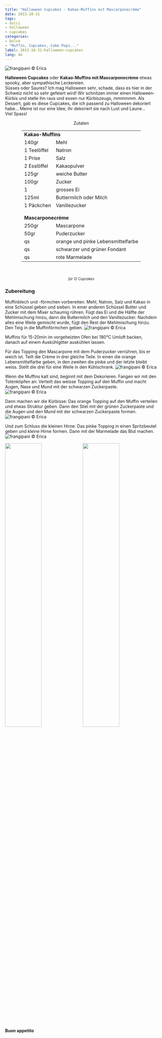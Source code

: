 ```yaml
---
title: "Halloween Cupcakes - Kakao-Muffins mit Mascarponecrème"
date: 2013-10-31
tags:
- dolci
- halloween
- cupcakes
categories:
- Dolce
- "Muffin, Cupcakes, Cake Pops..."
label: 2013-10-31-halloween-cupcakes
lang: de
---
```

![](../2013-10-31-halloween-cupcakes/header.jpeg "frangipani © Erica")

**Halloween Cupcakes** oder **Kakao-Muffins mit Mascarponecrème** etwas spooky, aber sympathische Leckereien.
<br />
Süsses oder Saures? Ich mag Halloween sehr, schade, dass es hier in der Schweiz nicht so sehr gefeiert wird! Wir schnitzen immer einen Halloween-Kürbis und stelle ihn raus und essen nur Kürbiszeugs, mmmmmm. Als Dessert, gab es diese Cupcakes, die ich passend zu Halloween dekoriert habe... Meine ist nur eine Idee, ihr dekoriert sie nach Lust und Laune...
<br />
Viel Spass!

<div id="wrapper" style="text-align: center">
  <div id="yourdiv" style="display: inline-block;">
    <div class="ingredients" itemscope itemtype="http://schema.org/Recipe">
      <span itemprop="name" style="display:none;">Halloween Cupcakes - Kakao-Muffins mit Mascarponecrème</span>
      <span itemprop="recipeCategory" style="display:none;">Süsses</span>
      <img itemprop="image" style="display:none;" class="ignore-gallery-item" src="../2013-10-31-halloween-cupcakes/header.jpeg"/>
      <span itemprop="author" style="display:none;">Erica Raiano</span>
      <span itemprop="description" style="display:none;">Halloween Cupcakes oder Kakao-Muffins mit Mascarponecrème etwas spooky, aber sympathische Leckereien.</span>
      <div class="ingredients-title">Zutaten</div>
      <table>
        <tbody>
          <tr>
            <td colspan="2"><b>Kakao-Muffins</b></td>
          </tr>      
          <tr itemprop="recipeIngredient">        
            <td>140gr</td>
            <td>Mehl</td>
          </tr>
          <tr itemprop="recipeIngredient">
            <td>1 Teelöffel</td>
            <td>Natron</td>
          </tr>
          <tr itemprop="recipeIngredient">
            <td>1 Prise</td>
            <td>Salz</td>
          </tr>
          <tr itemprop="recipeIngredient">
            <td>2 Esslöffel</td>
            <td>Kakaopulver</td>
          </tr>
          <tr itemprop="recipeIngredient">
            <td>125gr</td>
            <td>weiche Butter</td>
          </tr>
          <tr itemprop="recipeIngredient">
            <td>100gr</td>
            <td>Zucker</td>
          </tr>
            <td>1</td>
            <td>grosses Ei</td>
          </tr>
            <td>125ml</td>
            <td>Buttermilch oder Milch</td>
          </tr>
            <td>1 Päckchen</td>
            <td>Vanillezucker</td>
          </tr>
          <tr style="height: 15px;"></tr>
          <tr>
            <td colspan="2"><b>Mascarponecrème</b></td>
          </tr>
          <tr itemprop="recipeIngredient">        
            <td>250gr</td>
            <td>Mascarpone</td>
          </tr>
          <tr itemprop="recipeIngredient">
            <td>50gr</td>
            <td>Puderzucker</td>
          </tr>
          <tr itemprop="recipeIngredient">
            <td>qs</td>
            <td>orange und pinke Lebensmittelfarbe</td>
          </tr>
          <tr itemprop="recipeIngredient">
            <td>qs</td>
            <td>schwarzer und grüner Fondant</td>
          </tr>      
          <tr itemprop="recipeIngredient">
            <td>qs</td>
            <td>rote Marmelade</td>  
          </tr>
        </tbody>
      </table>
      <br></br>
      <i class="pull-right" style="font-size: 80%;" itemprop="recipeYield">für 12 Cupcakes</i>
    </div>
  </div>
</div>

<h3>
  <font color="grey">
    <i class="fa fa-cogs"></i>
  </font> Zubereitung
</h3>

Muffinblech und -förmchen vorbereiten. Mehl, Natron, Salz und Kakao in eine Schüssel geben und sieben. In einer anderen Schüssel Butter und Zucker mit dem Mixer schaumig rühren. Fügt das Ei und die Hälfte der Mehlmischung hinzu, dann die Buttermilch und den Vanillezucker. Nachdem alles eine Weile gemischt wurde, fügt den Rest der Mehlmischung hinzu. Den Teig in die Muffinförmchen geben.
![](../2013-10-31-halloween-cupcakes/teglia.jpeg "frangipani © Erica")

Muffins für 15-20min im vorgeheizten Ofen bei 180°C Umluft backen, danach auf einem Auskühlgitter auskühlen lassen.

Für das Topping den Mascarpone mit dem Puderzucker verrühren, bis er weich ist. Teilt die Crème in drei gleiche Teile. In einen die orange Lebensmittelfarbe geben, in den zweiten die pinke und der letzte bleibt weiss. Stellt die drei für eine Weile in den Kühlschrank.
![](../2013-10-31-halloween-cupcakes/topping.jpeg "frangipani © Erica")

Wenn die Muffins kalt sind, beginnt mit dem Dekorieren.
Fangen wir mit den Totenköpfen an: Verteilt das weisse Topping auf den Muffin und macht Augen, Nase und Mund mit der schwarzen Zuckerpaste.
![](../2013-10-31-halloween-cupcakes/risultato2.jpeg "frangipani © Erica")

Dann machen wir die Kürbisse: Das orange Topping auf den Muffin verteilen und etwas Struktur geben. Dann den Stiel mit der grünen Zuckerpaste und die Augen und den Mund mit der schwarzen Zuckerpaste formen.
![](../2013-10-31-halloween-cupcakes/risultato3.jpeg "frangipani © Erica")

Und zum Schluss die kleinen Hirne: Das pinke Topping in einen Spritzbeutel geben und kleine Hirne formen. Dann mit der Marmelade das Blut machen.
![](../2013-10-31-halloween-cupcakes/risultato4.jpeg "frangipani © Erica")

<p>
  <div style="width: 100%; margin-bottom: 0">
    <img style="float: left; width: 49%; margin-right: 1%" src="../2013-10-31-halloween-cupcakes/risultato1.jpeg" alt="" title="frangipani © Erica" />
    <img style="float: left; width: 49%; margin-left: 1%" src="../2013-10-31-halloween-cupcakes/risultato5.jpeg" alt="" title="frangipani © Erica" />
    <div style="clear: both"></div>
  </div>
</p>

<h4>Buon appetito
  <font color="red">
    <i class="fa fa-smile-o"></i>
  </font>
</h4>